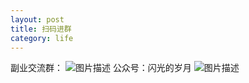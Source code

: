 ```yaml
---
layout: post
title: 扫码进群
category: life
---
```

副业交流群：
![图片描述](http://www.laughitover.com/assets/images/2020/qun.png)
公众号：闪光的岁月
![图片描述](http://www.laughitover.com/assets/images/2020/gzh.jpg)